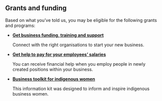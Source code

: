 ## Grants and funding

Based on what you’ve told us, you may be eligible for the following grants and programs:

- [**Get business funding, training and support**](http://www.iba.gov.au/business-ownership/)

  Connect with the right organisations to start your new business.
  
- [**Get help to pay for your employees’ salaries**](http://stategrowth.tas.gov.au/?a=89035)
  
  You can receive financial help when you employ people in newly created positions within your business. 
  
- [**Business toolkit for indigenous women**](https://www.dss.gov.au/our-responsibilities/women/publications-articles/economic-independence/business-toolkit-for-indigenous-women-publication?HTML)
  
  This information kit was designed to inform and inspire indigenous business women.
